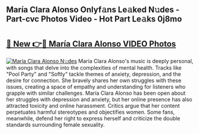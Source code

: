 ## María Clara Alonso Onlyf𝚊ns Le𝚊ked N𝚞des - Part-cvc Photos Video - Hot Part Le𝚊ks 0j8mo

# <h2><a href="http://ac41246.deff.icu/?id=Mar%c3%ada+Clara+Alonso">🔗 New 👉🔴 María Clara Alonso VIDEO Photos</a></h2>

[![María Clara Alonso N𝚞des](https://i.imgur.com/rIISA9y.gif)](http://ac41246.deff.icu/?id=Mar%c3%ada+Clara+Alonso)
María Clara Alonso's music is deeply personal, with songs that delve into the complexities of mental health. Tracks like "Pool Party" and "Softly" tackle themes of anxiety, depression, and the desire for connection. She bravely shares her own struggles with these issues, creating a space of empathy and understanding for listeners who grapple with similar challenges. María Clara Alonso has been open about her struggles with depression and anxiety, but her online presence has also attracted toxicity and online harassment. Critics argue that her content perpetuates harmful stereotypes and objectifies women. Some fans, meanwhile, defend her right to express herself and criticize the double standards surrounding female sexuality.
